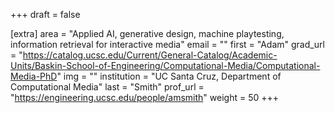 +++
draft = false

[extra]
area = "Applied AI, generative design, machine playtesting, information retrieval for interactive media"
email = ""
first = "Adam"
grad_url = "https://catalog.ucsc.edu/Current/General-Catalog/Academic-Units/Baskin-School-of-Engineering/Computational-Media/Computational-Media-PhD"
img = ""
institution = "UC Santa Cruz, Department of Computational Media"
last = "Smith"
prof_url = "https://engineering.ucsc.edu/people/amsmith"
weight  = 50
+++